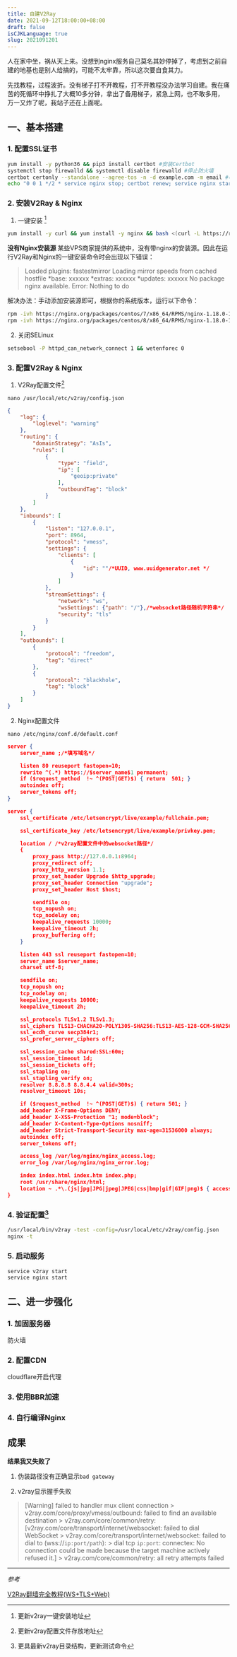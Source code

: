 ```yaml
---
title: 自建V2Ray
date: 2021-09-12T18:00:00+08:00
draft: false
isCJKLanguage: true
slug: 2021091201
---
```


人在家中坐，祸从天上来。没想到nginx服务自己莫名其妙停掉了，考虑到之前自建的地基也是别人给搞的，可能不太牢靠，所以这次要自食其力。

先找教程，过程波折。没有梯子打不开教程，打不开教程没办法学习自建。我在痛苦的死循环中挣扎了大概10多分钟，拿出了备用梯子，紧急上网，也不敢多用，万一又炸了呢，我站子还在上面呢。

## 一、基本搭建

### 1. 配置SSL证书

```bash
yum install -y python36 && pip3 install certbot #安装Certbot
systemctl stop firewalld && systemctl disable firewalld #停止防火墙
certbot certonly --standalone --agree-tos -n -d example.com -m email #申请SSL证书
echo "0 0 1 */2 * service nginx stop; certbot renew; service nginx start;" | crontab #证书自动更新
```

### 2. 安装V2Ray & Nginx

1. 一键安装 [^1]

```bash
yum install -y curl && yum install -y nginx && bash <(curl -L https://raw.githubusercontent.com/v2fly/fhs-install-v2ray/master/install-release.sh)
```

**没有Nginx安装源**
某些VPS商家提供的系统中，没有带nginx的安装源。因此在运行V2Ray和Nginx的一键安装命令时会出现以下错误：

> Loaded plugins: fastestmirror
  Loading mirror speeds from cached hostfile
  *base: xxxxxx
  *extras: xxxxxx
  *updates: xxxxxx
  No package nginx available.
  Error: Nothing to do

解决办法：手动添加安装源即可，根据你的系统版本，运行以下命令：

```bash
rpm -ivh https://nginx.org/packages/centos/7/x86_64/RPMS/nginx-1.18.0-1.el7.ngx.x86_64.rpm #CentOS7：（这是大多数VPS的系统版本）
rpm -ivh https://nginx.org/packages/centos/8/x86_64/RPMS/nginx-1.18.0-1.el8.ngx.x86_64.rpm #CentOS8
```

2. 关闭SELinux

```bash
setsebool -P httpd_can_network_connect 1 && wetenforec 0
```

### 3. 配置V2Ray & Nginx

1. V2Ray配置文件[^2]

`nano /usr/local/etc/v2ray/config.json`

```json
{
    "log": {
        "loglevel": "warning"
    },
    "routing": {
        "domainStrategy": "AsIs",
        "rules": [
            {
                "type": "field",
                "ip": [
                    "geoip:private"
                ],
                "outboundTag": "block"
            }
        ]
    },
    "inbounds": [
        {
            "listen": "127.0.0.1",
            "port": 8964,
            "protocol": "vmess",
            "settings": {
                "clients": [
                    {
                        "id": ""/*UUID, www.uuidgenerator.net */
                    }
                ]
            },
            "streamSettings": {
                "network": "ws",
                "wsSettings": {"path": "/"},/*websocket路径随机字符串*/
                "security": "tls"
            }
        }
    ],
    "outbounds": [
        {
            "protocol": "freedom",
            "tag": "direct"
        },
        {
            "protocol": "blackhole",
            "tag": "block"
        }
    ]
}
```

2. Nginx配置文件

`nano /etc/nginx/conf.d/default.conf`

```json
server {
    server_name ;/*填写域名*/

    listen 80 reuseport fastopen=10;
    rewrite ^(.*) https://$server_name$1 permanent;
    if ($request_method  !~ ^(POST|GET)$) { return  501; }
    autoindex off;
    server_tokens off;
}

server {
    ssl_certificate /etc/letsencrypt/live/example/fullchain.pem;

    ssl_certificate_key /etc/letsencrypt/live/example/privkey.pem;

    location / /*v2ray配置文件中的websocket路径*/
    {
        proxy_pass http://127.0.0.1:8964;
        proxy_redirect off;
        proxy_http_version 1.1;
        proxy_set_header Upgrade $http_upgrade;
        proxy_set_header Connection "upgrade";
        proxy_set_header Host $host;

        sendfile on;
        tcp_nopush on;
        tcp_nodelay on;
        keepalive_requests 10000;
        keepalive_timeout 2h;
        proxy_buffering off;
    }

    listen 443 ssl reuseport fastopen=10;
    server_name $server_name;
    charset utf-8;

    sendfile on;
    tcp_nopush on;
    tcp_nodelay on;
    keepalive_requests 10000;
    keepalive_timeout 2h;

    ssl_protocols TLSv1.2 TLSv1.3;
    ssl_ciphers TLS13-CHACHA20-POLY1305-SHA256:TLS13-AES-128-GCM-SHA256:TLS13-AES-256-GCM-SHA384:ECDHE-ECDSA-AES128-GCM-SHA256:ECDHE-RSA-AES128-GCM-SHA256:ECDHE-ECDSA-AES256-GCM-SHA384:ECDHE-RSA-AES256-GCM-SHA384:ECDHE-ECDSA-CHACHA20-POLY1305:ECDHE-RSA-CHACHA20-POLY1305:DHE-RSA-AES128-GCM-SHA256:DHE-RSA-AES256-GCM-SHA384;
    ssl_ecdh_curve secp384r1;
    ssl_prefer_server_ciphers off;

    ssl_session_cache shared:SSL:60m;
    ssl_session_timeout 1d;
    ssl_session_tickets off;
    ssl_stapling on;
    ssl_stapling_verify on;
    resolver 8.8.8.8 8.8.4.4 valid=300s;
    resolver_timeout 10s;

    if ($request_method  !~ ^(POST|GET)$) { return 501; }
    add_header X-Frame-Options DENY;
    add_header X-XSS-Protection "1; mode=block";
    add_header X-Content-Type-Options nosniff;
    add_header Strict-Transport-Security max-age=31536000 always;
    autoindex off;
    server_tokens off;

    access_log /var/log/nginx/nginx_access.log;
    error_log /var/log/nginx/nginx_error.log;

    index index.html index.htm index.php;
    root /usr/share/nginx/html;
    location ~ .*\.(js|jpg|JPG|jpeg|JPEG|css|bmp|gif|GIF|png)$ { access_log off; }
}
```

### 4. 验证配置[^3]

```bash
/usr/local/bin/v2ray -test -config=/usr/local/etc/v2ray/config.json
nginx -t
```

### 5. 启动服务

```bash
service v2ray start
service nginx start
```

## 二、进一步强化

### 1. 加固服务器

防火墙

### 2. 配置CDN

cloudflare开启代理

### 3. 使用BBR加速

### 4. 自行编译Nginx

## 成果

**结果我又失败了**

1. 伪装路径没有正确显示`bad gateway`

2. v2ray显示握手失败

> [Warning] failed to handler mux client connection > v2ray.com/core/proxy/vmess/outbound: failed to find an available destination > v2ray.com/core/common/retry: [v2ray.com/core/transport/internet/websocket: failed to dial WebSocket > v2ray.com/core/transport/internet/websocket: failed to dial to (wss://`ip:port/path`):  > dial tcp `ip:port`: connectex: No connection could be made because the target machine actively refused it.] > v2ray.com/core/common/retry: all retry attempts failed



---


*参考*

[V2Ray翻墙完全教程(WS+TLS+Web)](https://pincong.rocks/article/id-15493)

[^1]: 更新v2ray一键安装地址

[^2]: 更新v2ray配置文件存放地址

[^3]: 更具最新v2ray目录结构，更新测试命令





